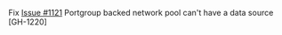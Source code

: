 Fix [Issue #1121](https://github.com/vmware/terraform-provider-vcd/issues/1221) Portgroup backed network pool can't have a data source [GH-1220]
